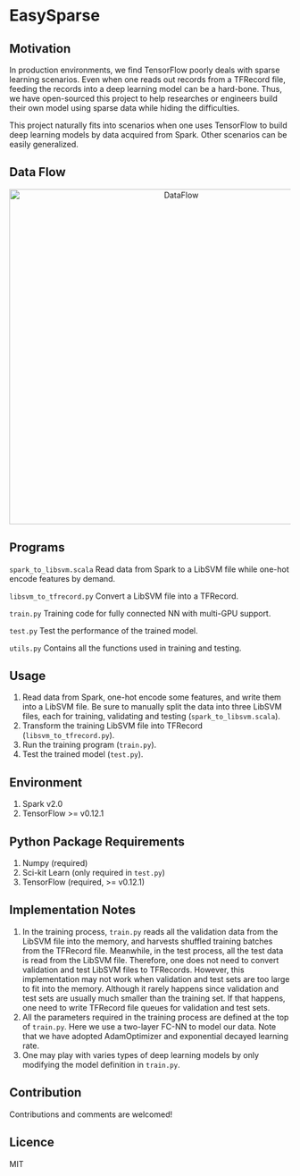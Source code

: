 # EasySparse

## Motivation
In production environments, we find TensorFlow poorly deals with sparse learning scenarios. Even when one reads out records from a TFRecord file, feeding the records into a deep learning model can be a hard-bone. Thus, we have open-sourced this project to help researches or engineers build their own model using sparse data while hiding the difficulties. 

This project naturally fits into scenarios when one uses TensorFlow to build deep learning models by data acquired from Spark. Other scenarios can be easily generalized.

## Data Flow
<div align=center><img alt="DataFlow" width="600" src="https://raw.githubusercontent.com/ThoroughImages/EasySparse/master/resources/dataflow.png"/></div>

## Programs
`spark_to_libsvm.scala`  Read data from Spark to a LibSVM file while one-hot encode features by demand.

`libsvm_to_tfrecord.py`  Convert a LibSVM file into a TFRecord.

`train.py`  Training code for fully connected NN with multi-GPU support.

`test.py`  Test the performance of the trained model.

`utils.py`  Contains all the functions used in training and testing.

## Usage
1. Read data from Spark, one-hot encode some features, and write them into a LibSVM file. Be sure to manually split the data into three LibSVM files, each for training, validating and testing (`spark_to_libsvm.scala`).
2. Transform the training LibSVM file into TFRecord (`libsvm_to_tfrecord.py`).
3. Run the training program (`train.py`). 
4. Test the trained model (`test.py`).

## Environment
1. Spark v2.0
2. TensorFlow >= v0.12.1

## Python Package Requirements
1. Numpy (required)
2. Sci-kit Learn (only required in `test.py`)
3. TensorFlow (required, >= v0.12.1)

## Implementation Notes
1. In the training process, `train.py` reads all the validation data from the LibSVM file into the memory, and harvests shuffled training batches from the TFRecord file. Meanwhile, in the test process, all the test data is read from the LibSVM file. Therefore, one does not need to convert validation and test LibSVM files to TFRecords. However, this implementation may not work when validation and test sets are too large to fit into the memory. Although it rarely happens since validation and test sets are usually much smaller than the training set. If that happens, one need to write TFRecord file queues for validation and test sets.
2. All the parameters required in the training process are defined at the top of `train.py`. Here we use a two-layer FC-NN to model our data. Note that we have adopted AdamOptimizer and exponential decayed learning rate.
3. One may play with varies types of deep learning models by only modifying the model definition in `train.py`.

## Contribution
Contributions and comments are welcomed!

## Licence
MIT
